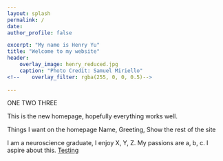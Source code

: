 ```yaml
---
layout: splash
permalink: /
date:
author_profile: false

excerpt: "My name is Henry Yu"
title: "Welcome to my website"
header:
    overlay_image: henry_reduced.jpg
    caption: "Photo Credit: Samuel Miriello"
<!--    overlay_filter: rgba(255, 0, 0, 0.5)-->
    
---
```


ONE TWO THREE


This is the new homepage, hopefully everything works well. 

Things I want on the homepage 
Name, Greeting, Show the rest of the site 

I am a neuroscience graduate, I enjoy X, Y, Z. My passions are a, b, c. I aspire about this. 
[Testing](http://www.google.ca)




<!--

---
layout: splash
author_profile: false
---
-->

<!--
{% include base_path %}

<h3 class="archive__subtitle">{{ site.data.ui-text[site.locale].recent_posts }}</h3>

{% for post in paginator.posts %}
  {% include archive-single.html %}
{% endfor %}

{% include paginator.html %}
-->
